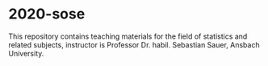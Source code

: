 # 2020-sose


This repository contains teaching materials for the field of statistics and related subjects, instructor is Professor Dr. habil. Sebastian Sauer, Ansbach University.
